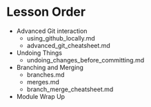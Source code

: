 # Lesson Order

* Advanced Git interaction
  * using_github_locally.md
  * advanced_git_cheatsheet.md
* Undoing Things
  * undoing_changes_before_committing.md
* Branching and Merging
  * branches.md
  * merges.md
  * branch_merge_cheatsheet.md
* Module Wrap Up
